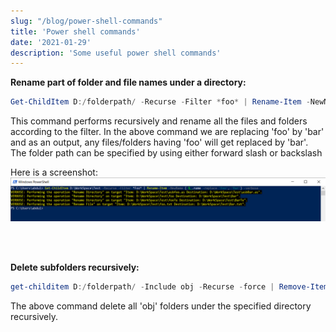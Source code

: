 ```yaml
---
slug: "/blog/power-shell-commands"
title: 'Power shell commands'
date: '2021-01-29'
description: 'Some useful power shell commands'
---
```


**Rename part of folder and file names under a directory:**

```powershell
Get-ChildItem D:/folderpath/ -Recurse -Filter *foo* | Rename-Item -NewName { $_.name -replace 'foo', 'bar'} -verbose
```

This command performs recursively and rename all the files and folders according to the filter. In the above command we are replacing 'foo' by 'bar' and as an output, any files/folders having 'foo' will get replaced by 'bar'.
The folder path can be specified by using either forward slash or backslash

Here is a screenshot:
![command](../images/power-shell-rename.jpg)

<br/>
<br/>

**Delete subfolders recursively:**


```powershell
get-childitem D:/folderpath/ -Include obj -Recurse -force | Remove-Item -Force -Recurse
```

The above command delete all 'obj' folders under the specified directory recursively.